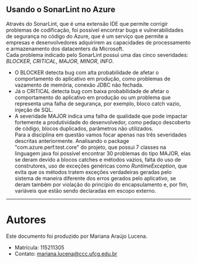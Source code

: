 
## Usando o SonarLint no Azure



Através do SonarLint, que é uma extensão IDE que permite corrigir problemas de codificação, foi possível encontrar bugs e vulnerabilidades de segurança no código do Azure, que é um serviço que permite a empresas e desenvolvedores adquirirem as capacidades de processamento e armazenamento dos datacenters da Microsoft.     
Cada problema indicado pelo SonarLint possui uma das cinco severidades: _BLOCKER_, _CRITICAL_, _MAJOR_, _MINOR_, _INFO_.     
* O BLOCKER detecta bug com alta probabilidade de afetar o comportamento do aplicativo em produção, como  problemas de vazamento de memória, conexão JDBC não fechada.   
* Já o CRITICAL detecta bug com baixa probabilidade de afetar o comportamento do aplicativo em produção ou um problema que representa uma falha de segurança, por exemplo, bloco catch vazio, injeção de SQL.   
* A severidade MAJOR indica uma falha de qualidade que pode impactar fortemente a produtividade do desenvolvedor, como pedaço descoberto de código, blocos duplicados, parâmetros não utilizados.   
Para a disciplina em questão vamos focar apenas nas três severidades descritas anteriormente. 
Analisando o package "com.azure.perf.test.core" do projeto, que possui 7 classes na linguagem java foi possível encontrar 30 problemas do tipo MAJOR, elas se deram devido a blocos catches e métodos vazios, falta do uso de construtores, uso de exceções genéricas como _RuntimeException_, que evita que os métodos tratem exceções verdadeiras geradas pelo sistema de maneira diferente dos erros gerados pelo aplicativo, se deram também por violação do princípio do encapsulamento e, por fim, variáveis que estão sendo declaradas em escopo externo. 



***

# Autores

Este documento foi produzido por Mariana Araújo Lucena.

- Matrícula: 115211305
- Contato: mariana.lucena@ccc.ufcg.edu.br


